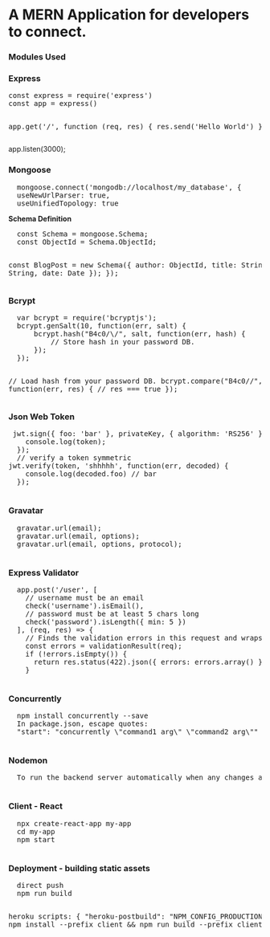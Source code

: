 # A MERN Application for developers to connect.
<h3>Modules Used</h3>

<h3> Express </h3>
<pre>
const express = require('express')
const app = express()

app.get('/', function (req, res) {
  res.send('Hello World')
});
</pre>

app.listen(3000);
<h3> Mongoose </h3>
<pre>
  mongoose.connect('mongodb://localhost/my_database', {
  useNewUrlParser: true,
  useUnifiedTopology: true
</pre>
<b>Schema Definition</b>
  <pre>
  const Schema = mongoose.Schema;
  const ObjectId = Schema.ObjectId;

  const BlogPost = new Schema({
      author: ObjectId,
      title: String,
      body: String,
      date: Date
    });
  });
</pre>
<h3> Bcrypt </h3>
<pre>
  var bcrypt = require('bcryptjs');
  bcrypt.genSalt(10, function(err, salt) {
      bcrypt.hash("B4c0/\/", salt, function(err, hash) {
          // Store hash in your password DB.
      });
  });
  
  // Load hash from your password DB.
  bcrypt.compare("B4c0/\/", hash, function(err, res) {
      // res === true
  });
  </pre>
 <h3> Json Web Token</h3>
 <pre>
 jwt.sign({ foo: 'bar' }, privateKey, { algorithm: 'RS256' }, function(err, token) {
    console.log(token);
  });
  // verify a token symmetric
jwt.verify(token, 'shhhhh', function(err, decoded) {
    console.log(decoded.foo) // bar
  });
  </pre>
  
  <h3> Gravatar </h3>
  <pre>
  gravatar.url(email);
  gravatar.url(email, options);
  gravatar.url(email, options, protocol);
  </pre>
  
  <h3> Express Validator </h3>
  <pre>
  app.post('/user', [
    // username must be an email
    check('username').isEmail(),
    // password must be at least 5 chars long
    check('password').isLength({ min: 5 })
  ], (req, res) => {
    // Finds the validation errors in this request and wraps them in an object with handy functions
    const errors = validationResult(req);
    if (!errors.isEmpty()) {
      return res.status(422).json({ errors: errors.array() });
    } 
    </pre>
    
  <h3>Concurrently</h3>
  <pre>
  npm install concurrently --save
  In package.json, escape quotes:
  "start": "concurrently \"command1 arg\" \"command2 arg\""
  </pre>
  <h3>Nodemon</h3>
  <pre>
  To run the backend server automatically when any changes are done.
  </pre>

  <h3> Client - React</h3>
  <pre>
  npx create-react-app my-app
  cd my-app
  npm start
  </pre>

  <h3>Deployment - building static assets</h3>
 <pre>
  direct push
  npm run build

  heroku
  scripts: {
    "heroku-postbuild": "NPM_CONFIG_PRODUCTION=false npm install --prefix client && npm run build --prefix client"
  }
 </pre>



